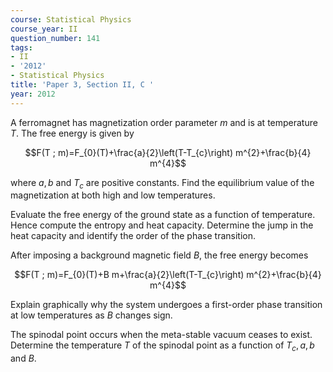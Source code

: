 ```yaml
---
course: Statistical Physics
course_year: II
question_number: 141
tags:
- II
- '2012'
- Statistical Physics
title: 'Paper 3, Section II, C '
year: 2012
---
```




A ferromagnet has magnetization order parameter $m$ and is at temperature $T$. The free energy is given by

$$F(T ; m)=F_{0}(T)+\frac{a}{2}\left(T-T_{c}\right) m^{2}+\frac{b}{4} m^{4}$$

where $a, b$ and $T_{c}$ are positive constants. Find the equilibrium value of the magnetization at both high and low temperatures.

Evaluate the free energy of the ground state as a function of temperature. Hence compute the entropy and heat capacity. Determine the jump in the heat capacity and identify the order of the phase transition.

After imposing a background magnetic field $B$, the free energy becomes

$$F(T ; m)=F_{0}(T)+B m+\frac{a}{2}\left(T-T_{c}\right) m^{2}+\frac{b}{4} m^{4}$$

Explain graphically why the system undergoes a first-order phase transition at low temperatures as $B$ changes sign.

The spinodal point occurs when the meta-stable vacuum ceases to exist. Determine the temperature $T$ of the spinodal point as a function of $T_{c}, a, b$ and $B$.